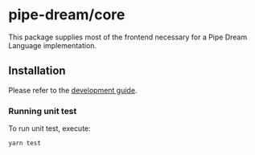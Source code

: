 # pipe-dream/core
This package supplies most of the frontend necessary for a Pipe Dream Language implementation.

## Installation
Please refer to the [development guide](https://github.com/pipe-dream/docs/blob/master/README.md#pipe-dreamdocs).

### Running unit test

To run unit test, execute:
```
yarn test
```
